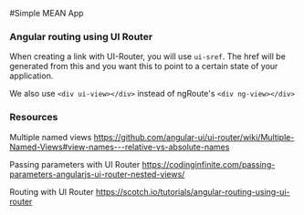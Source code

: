 #Simple MEAN App

### Angular routing using UI Router

When creating a link with UI-Router, you will use `ui-sref`.
The href will be generated from this and you want this to point to a certain state of your application.

We also use `<div ui-view></div>` instead of ngRoute's `<div ng-view></div>`

### Resources

Multiple named views
https://github.com/angular-ui/ui-router/wiki/Multiple-Named-Views#view-names---relative-vs-absolute-names

Passing parameters with UI Router
https://codinginfinite.com/passing-parameters-angularjs-ui-router-nested-views/

Routing with UI Router
https://scotch.io/tutorials/angular-routing-using-ui-router